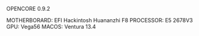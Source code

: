 OPENCORE 0.9.2 

MOTHERBORARD: EFI Hackintosh Huananzhi F8 
PROCESSOR: E5 2678V3
GPU: Vega56 
MACOS: Ventura 13.4
